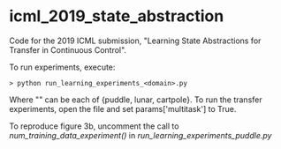 # icml_2019_state_abstraction
Code for the 2019 ICML submission, "Learning State Abstractions for Transfer in Continuous Control".

To run experiments, execute:

	> python run_learning_experiments_<domain>.py

Where "<domain>" can be each of {puddle, lunar, cartpole}. To run the transfer experiments, open the file and set params['multitask'] to True.

To reproduce figure 3b, uncomment the call to _num_training_data_experiment()_ in _run_learning_experiments_puddle.py_